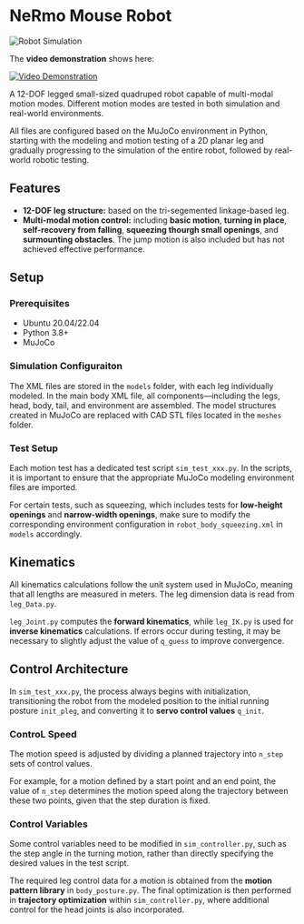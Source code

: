 # NeRmo Mouse Robot

![Robot Simulation](images/NeRmo_Overview.jpg)

The **video demonstration** shows here:

[![Video Demonstration](https://img.shields.io/youtube/channel/views/:UClva9bOC5x7I6EH2yGsfpeg)](https://www.youtube.com/watch?v=iS-gbdyKS5s&list=PLG0yEiqorTkgIp97KAagTFfdkPwRGbhUh&index=63)

A 12-DOF legged small-sized quadruped robot capable of multi-modal motion modes. Different motion modes are tested in both simulation and real-world environments.

All files are configured based on the MuJoCo environment in Python, starting with the modeling and motion testing of a 2D planar leg and gradually progressing to the simulation of the entire robot, followed by real-world robotic testing.

## Features
- **12-DOF leg structure:** based on the tri-segemented linkage-based leg.
- **Multi-modal motion control:** including **basic motion**, **turning in place**, **self-recovery from falling**, **squeezing thourgh small openings**, and **surmounting obstacles**. The jump motion is also included but has not achieved effective performance.

## Setup
### Prerequisites
- Ubuntu 20.04/22.04
- Python 3.8+
- MuJoCo

### Simulation Configuraiton
The XML files are stored in the `models` folder, with each leg individually modeled. In the main body XML file, all components—including the legs, head, body, tail, and environment are assembled. The model structures created in MuJoCo are replaced with CAD STL files located in the `meshes` folder.

### Test Setup
Each motion test has a dedicated test script `sim_test_xxx.py`. In the scripts, it is important to ensure that the appropriate MuJoCo modeling environment files are imported. 

For certain tests, such as squeezing, which includes tests for **low-height openings** and **narrow-width openings**, make sure to modify the corresponding environment configuration in `robot_body_squeezing.xml` in `models` accordingly.

## Kinematics
All kinematics calculations follow the unit system used in MuJoCo, meaning that all lengths are measured in meters. The leg dimension data is read from `leg_Data.py`.

`leg_Joint.py` computes the **forward kinematics**, while `leg_IK.py` is used for **inverse kinematics** calculations. If errors occur during testing, it may be necessary to slightly adjust the value of `q_guess` to improve convergence.

## Control Architecture
In `sim_test_xxx.py`, the process always begins with initialization, transitioning the robot from the modeled position to the initial running posture `init_pleg`, and converting it to **servo control values** `q_init`.

### ControL Speed
The motion speed is adjusted by dividing a planned trajectory into `n_step` sets of control values. 

For example, for a motion defined by a start point and an end point, the value of `n_step` determines the motion speed along the trajectory between these two points, given that the step duration is fixed.

### Control Variables
Some control variables need to be modified in `sim_controller.py`, such as the step angle in the turning motion, rather than directly specifying the desired values in the test script.

The required leg control data for a motion is obtained from the **motion pattern library** in `body_posture.py`. The final optimization is then performed in **trajectory optimization** within `sim_controller.py`, where additional control for the head joints is also incorporated.
